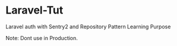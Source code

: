 Laravel-Tut
===========

Laravel auth with Sentry2 and Repository Pattern
Learning Purpose

Note: Dont use in Production.
